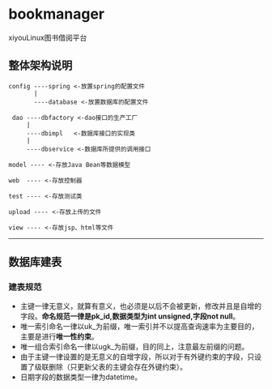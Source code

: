 # bookmanager
xiyouLinux图书借阅平台

## 整体架构说明

```
config ----spring <-放置spring的配置文件  
       | 
       ----database <-放置数据库的配置文件  

 dao ----dbfactory <-dao接口的生产工厂  
     |
     ----dbimpl   <-数据库接口的实现类  
     |
     ----dbservice <-数据库所提供的调用接口  

model ---- <-存放Java Bean等数据模型  

web  ---- <-存放控制器  

test ---- <-存放测试类  

upload ---- <-存放上传的文件  

view ---- <-存放jsp、html等文件
```
---
## 数据库建表
### 建表规范
- 主键一律无意义，就算有意义，也必须是以后不会被更新，修改并且是自增的字段。**命名规范一律是pk_id,数据类型为int unsigned,字段not null**。
- 唯一索引命名一律以uk_为前缀，唯一索引并不以提高查询速率为主要目的，主要是进行**唯一性约束**。
- 唯一组合索引命名一律以ugk_为前缀，目的同上，注意最左前缀的问题。
- 由于主键一律设置的是无意义的自增字段，所以对于有外键约束的字段，只设置了级联删除（只更新父表的主键会存在外键约束）。
- 日期字段的数据类型一律为datetime。
